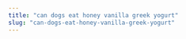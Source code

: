 ```yaml
---
title: "can dogs eat honey vanilla greek yogurt"
slug: "can-dogs-eat-honey-vanilla-greek-yogurt"
---
```


